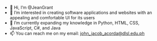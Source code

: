 - 👋 Hi, I’m @JeanGrant
- 👀 I’m interested in creating software applications and websites with an appealing and comfortable UI for its users
- 🌱 I’m currently expanding my knowledge in Python, HTML, CSS, JavaScript, C#, and Java
- 📫 You can reach me on my email: john_jacob_acorda@dlsl.edu.ph

<!---
JeanGrant/JeanGrant is a ✨ special ✨ repository because its `README.md` (this file) appears on your GitHub profile.
You can click the Preview link to take a look at your changes.
--->
